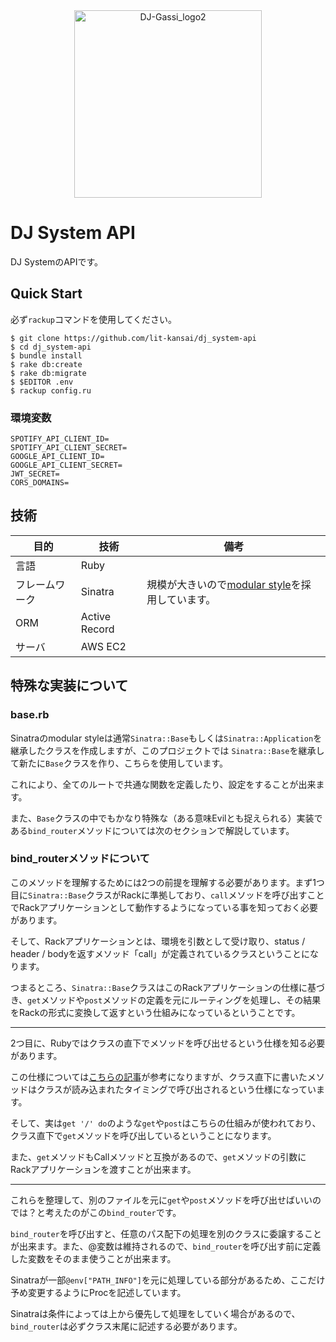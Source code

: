 <div align="center">
<img alt="DJ-Gassi_logo2" height="300" src="https://user-images.githubusercontent.com/57238213/229261614-2f85aa48-650d-48c8-808d-ee8990cfcb0b.png"><br />
</div>

# DJ System API

DJ SystemのAPIです。

## Quick Start

必ず`rackup`コマンドを使用してください。

```
$ git clone https://github.com/lit-kansai/dj_system-api
$ cd dj_system-api
$ bundle install
$ rake db:create
$ rake db:migrate
$ $EDITOR .env
$ rackup config.ru
```

### 環境変数

```
SPOTIFY_API_CLIENT_ID=
SPOTIFY_API_CLIENT_SECRET=
GOOGLE_API_CLIENT_ID=
GOOGLE_API_CLIENT_SECRET=
JWT_SECRET=
CORS_DOMAINS=
```

## 技術

| 目的 | 技術 | 備考 |
| --- | --- | --- |
| 言語 | Ruby |  |
| フレームワーク | Sinatra | 規模が大きいので[modular style](https://sinatrarb.com/intro.html#:~:text=Sinatra%3A%3ABase%20%2D%20Middleware%2C%20Libraries%2C%20and%20Modular%20Apps)を採用しています。 |
| ORM | Active Record |  |
| サーバ | AWS EC2 |  |

## 特殊な実装について

### base.rb
Sinatraのmodular styleは通常`Sinatra::Base`もしくは`Sinatra::Application`を継承したクラスを作成しますが、このプロジェクトでは `Sinatra::Base`を継承して新たに`Base`クラスを作り、こちらを使用しています。

これにより、全てのルートで共通な関数を定義したり、設定をすることが出来ます。

また、`Base`クラスの中でもかなり特殊な（ある意味Evilとも捉えられる）実装である`bind_router`メソッドについては次のセクションで解説しています。

### bind_routerメソッドについて
このメソッドを理解するためには2つの前提を理解する必要があります。まず1つ目に`Sinatra::Base`クラスがRackに準拠しており、`call`メソッドを呼び出すことでRackアプリケーションとして動作するようになっている事を知っておく必要があります。

そして、Rackアプリケーションとは、環境を引数として受け取り、status / header / bodyを返すメソッド「call」が定義されているクラスということになります。

つまるところ、`Sinatra::Base`クラスはこのRackアプリケーションの仕様に基づき、`get`メソッドや`post`メソッドの定義を元にルーティングを処理し、その結果をRackの形式に変換して返すという仕組みになっているということです。

---

2つ目に、Rubyではクラスの直下でメソッドを呼び出せるという仕様を知る必要があります。

この仕様については[こちらの記事](https://dev.classmethod.jp/articles/ruby-under-class-method-timing/)が参考になりますが、クラス直下に書いたメソッドはクラスが読み込まれたタイミングで呼び出されるという仕様になっています。

そして、実は`get '/' do`のような`get`や`post`はこちらの仕組みが使われており、クラス直下で`get`メソッドを呼び出しているということになります。

また、`get`メソッドもCallメソッドと互換があるので、`get`メソッドの引数にRackアプリケーションを渡すことが出来ます。

---

これらを整理して、別のファイルを元に`get`や`post`メソッドを呼び出せばいいのでは？と考えたのがこの`bind_router`です。

`bind_router`を呼び出すと、任意のパス配下の処理を別のクラスに委譲することが出来ます。また、@変数は維持されるので、`bind_router`を呼び出す前に定義した変数をそのまま使うことが出来ます。

Sinatraが一部`@env["PATH_INFO"]`を元に処理している部分があるため、ここだけ予め変更するようにProcを記述しています。

Sinatraは条件によっては上から優先して処理をしていく場合があるので、`bind_router`は必ずクラス末尾に記述する必要があります。
